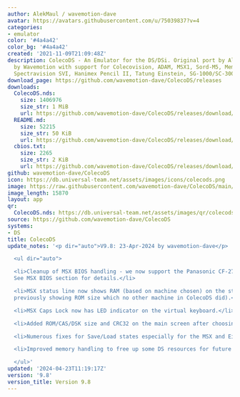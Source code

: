 ```yaml
---
author: AlekMaul / wavemotion-dave
avatar: https://avatars.githubusercontent.com/u/75039837?v=4
categories:
- emulator
color: '#4a4a42'
color_bg: '#4a4a42'
created: '2021-11-09T21:09:48Z'
description: ColecoDS - An Emulator for the DS/DSi. Original port by Alekmaul. Phoenix-Edition
  by Wavemotion with support for Colecovision, ADAM, MSX1, Sord-M5, Memotech MTX,
  Spectravision SVI, Hanimex Pencil II, Tatung Einstein, SG-1000/SC-3000 and the Creativision.
download_page: https://github.com/wavemotion-dave/ColecoDS/releases
downloads:
  ColecoDS.nds:
    size: 1406976
    size_str: 1 MiB
    url: https://github.com/wavemotion-dave/ColecoDS/releases/download/9.8/ColecoDS.nds
  README.md:
    size: 52215
    size_str: 50 KiB
    url: https://github.com/wavemotion-dave/ColecoDS/releases/download/9.8/README.md
  cbios.txt:
    size: 2265
    size_str: 2 KiB
    url: https://github.com/wavemotion-dave/ColecoDS/releases/download/9.8/cbios.txt
github: wavemotion-dave/ColecoDS
icon: https://db.universal-team.net/assets/images/icons/colecods.png
image: https://raw.githubusercontent.com/wavemotion-dave/ColecoDS/main/arm9/gfx_data/pdev_tbg0.png
image_length: 15870
layout: app
qr:
  ColecoDS.nds: https://db.universal-team.net/assets/images/qr/colecods-nds.png
source: https://github.com/wavemotion-dave/ColecoDS
systems:
- DS
title: ColecoDS
update_notes: '<p dir="auto">V9.8: 23-Apr-2024 by wavemotion-dave</p>

  <ul dir="auto">

  <li>Cleanup of MSX BIOS handling - we now support the Panasonic CF-2700 directly.
  See MSX BIOS section for details.</li>

  <li>MSX status line now shows RAM (based on machine chosen) on the status line (was
  previously showing ROM size which no other machine in ColecoDS did).</li>

  <li>MSX Caps Lock now has LED indicator on the virtual keyboard.</li>

  <li>Added ROM/CAS/DSK size and CRC32 on the main screen after choosing a game.</li>

  <li>Numerous fixes for Save/Load states especially for the MSX and Einstein.</li>

  <li>Improved memory handling to free up some DS resources for future expansion.</li>

  </ul>'
updated: '2024-04-23T11:19:17Z'
version: '9.8'
version_title: Version 9.8
---
```

